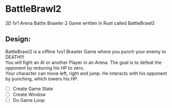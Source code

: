 # BattleBrawl2
2D 1v1 Arena Battle Brawler 2 Game written in Rust called BattleBrawl2

## Design:

BattleBrawl2 is a offline 1vs1 Brawler Game where you punch your enemy to DEATH!!!  
You will fight an AI or another Player in an Arena. The goal is to defeat the opponent by reducing his HP to zero.  
Your character can move left, right and jump. He interacts with his opponent by punching, which lowers his HP. 
- [ ] Create Game State
- [ ] Create Window
- [ ] Do Game Loop
